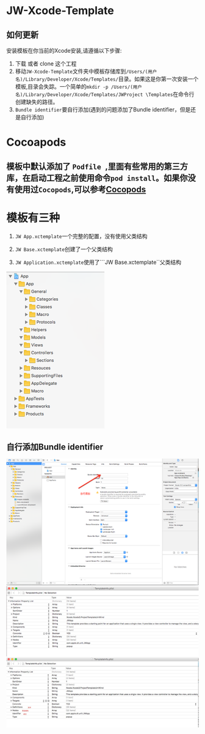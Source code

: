 # JW-Xcode-Template

## 如何更新

安装模板在你当前的Xcode安装,请遵循以下步骤:

1. 下载 或者 clone 这个工程
2. 移动```JW-Xcode-Template```文件夹中模板存储库到```/Users/(用户名)/Library/Developer/Xcode/Templates/```目录。如果这是你第一次安装一个模板,目录会失踪。一个简单的```mkdir -p /Users/(用户名)/Library/Developer/Xcode/Templates/JWProject \Templates```在命令行创建缺失的路径。
3. ```Bundle identifier```要自行添加(遇到的问题添加了Bundle identifier，但是还是自行添加)

# Cocoapods 
## 模板中默认添加了 ```Podfile ```,里面有些常用的第三方库，在启动工程之前使用命令```pod install```。如果你没有使用过```Cocopods```,可以参考[Cocopods](https://cocoapods.org/)

# 模板有三种

1. ```JW App.xctemplate```一个完整的配置，没有使用父类结构

2. ```JW Base.xctemplate```创建了一个父类结构

3. ```JW Application.xctemplate```使用了```JW Base.xctemplate``父类结构


![目录](https://github.com/yangjw/JW-Xcode-Template/blob/master/Images/1.png)

## 自行添加Bundle identifier
![identifier](https://github.com/yangjw/JW-Xcode-Template/blob/master/Images/2.png)
![TemplateInfo](https://github.com/yangjw/JW-Xcode-Template/blob/master/Images/3.png)
![TemplateInfo](https://github.com/yangjw/JW-Xcode-Template/blob/master/Images/4.png)
